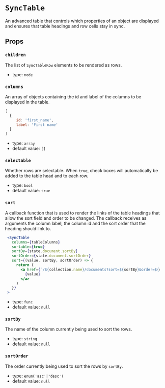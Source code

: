 `SyncTable`
===========

An advanced table that controls which properties of an object are displayed and ensures that table headings and row cells stay in sync.

Props
-----

### `children`

The list of `SyncTableRow` elements to be rendered as rows.

- type: `node`


### `columns`

An array of objects containing the id and label of the columns to be displayed in the table.

  ```js
  [
    {
       id: 'first_name',
       label: 'First name'
    }
  ]
  ```

- type: `array`
- default value: `[]`


### `selectable`

Whether rows are selectable. When `true`, check boxes will automatically be added to the table head and to each row.

- type: `bool`
- default value: `true`


### `sort`

A callback function that is used to render the links of the table headings that allow the sort field and order to be changed.
The callback receives as arguments the column label, the column id and the sort order that the heading should link to.

 ```jsx
  <SyncTable
    columns={tableColumns}
    sortable={true}
    sortBy={state.document.sortBy}
    sortOrder={state.document.sortOrder}
    sort={(value, sortBy, sortOrder) => {
      return (
        <a href={`/${collection.name}/documents?sort=${sortBy}&order=${sortOrder}`}>
          {value}
        </a>
      )
    }}
  >
 ````

- type: `func`
- default value: `null`


### `sortBy`

The name of the column currently being used to sort the rows.

- type: `string`
- default value: `null`


### `sortOrder`

The order currently being used to sort the rows by `sortBy`.

- type: `enum('asc'|'desc')`
- default value: `null`

